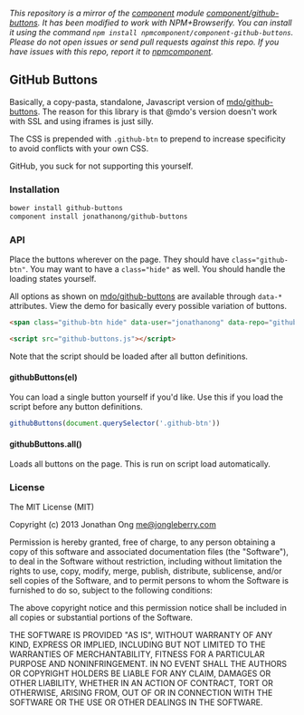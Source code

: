 *This repository is a mirror of the [component](http://component.io) module [component/github-buttons](http://github.com/component/github-buttons). It has been modified to work with NPM+Browserify. You can install it using the command `npm install npmcomponent/component-github-buttons`. Please do not open issues or send pull requests against this repo. If you have issues with this repo, report it to [npmcomponent](https://github.com/airportyh/npmcomponent).*
## GitHub Buttons

Basically, a copy-pasta, standalone, Javascript version of [mdo/github-buttons](https://github.com/mdo/github-buttons). The reason for this library is that @mdo's version doesn't work with SSL and using iframes is just silly.

The CSS is prepended with `.github-btn` to prepend to increase specificity to avoid conflicts with your own CSS.

GitHub, you suck for not supporting this yourself.

### Installation

```bash
bower install github-buttons
component install jonathanong/github-buttons
```

### API

Place the buttons wherever on the page. They should have `class="github-btn"`. You may want to have a `class="hide"` as well. You should handle the loading states yourself.

All options as shown on [mdo/github-buttons](https://github.com/mdo/github-buttons) are available through `data-*` attributes. View the demo for basically every possible variation of buttons.

```html
<span class="github-btn hide" data-user="jonathanong" data-repo="github-buttons" data-type="watch" data-count="1"></span>

<script src="github-buttons.js"></script>
```

Note that the script should be loaded after all button definitions.

#### githubButtons(el)

You can load a single button yourself if you'd like. Use this if you load the script before any button definitions.

```js
githubButtons(document.querySelector('.github-btn'))
```

#### githubButtons.all()

Loads all buttons on the page. This is run on script load automatically.

### License

The MIT License (MIT)

Copyright (c) 2013 Jonathan Ong me@jongleberry.com

Permission is hereby granted, free of charge, to any person obtaining a copy
of this software and associated documentation files (the "Software"), to deal
in the Software without restriction, including without limitation the rights
to use, copy, modify, merge, publish, distribute, sublicense, and/or sell
copies of the Software, and to permit persons to whom the Software is
furnished to do so, subject to the following conditions:

The above copyright notice and this permission notice shall be included in
all copies or substantial portions of the Software.

THE SOFTWARE IS PROVIDED "AS IS", WITHOUT WARRANTY OF ANY KIND, EXPRESS OR
IMPLIED, INCLUDING BUT NOT LIMITED TO THE WARRANTIES OF MERCHANTABILITY,
FITNESS FOR A PARTICULAR PURPOSE AND NONINFRINGEMENT. IN NO EVENT SHALL THE
AUTHORS OR COPYRIGHT HOLDERS BE LIABLE FOR ANY CLAIM, DAMAGES OR OTHER
LIABILITY, WHETHER IN AN ACTION OF CONTRACT, TORT OR OTHERWISE, ARISING FROM,
OUT OF OR IN CONNECTION WITH THE SOFTWARE OR THE USE OR OTHER DEALINGS IN
THE SOFTWARE.